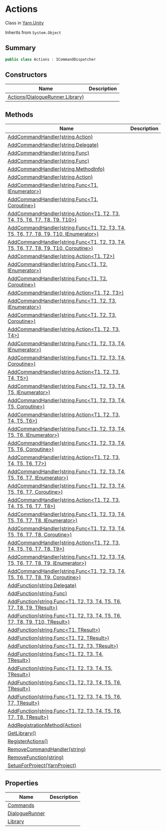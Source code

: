 # Actions

Class in [Yarn.Unity](../)

Inherits from `System.Object`

## Summary

```csharp
public class Actions : ICommandDispatcher
```

## Constructors

| Name                                                           | Description |
| -------------------------------------------------------------- | ----------- |
| [Actions(DialogueRunner,Library)](yarn.unity.actions..ctor.md) |             |

## Methods

| Name                                                                                                                                | Description |
| ----------------------------------------------------------------------------------------------------------------------------------- | ----------- |
| [AddCommandHandler(string,Action)](yarn.unity.actions.addcommandhandler-14.md)                                                      |             |
| [AddCommandHandler(string,Delegate)](yarn.unity.actions.addcommandhandler-1.md)                                                     |             |
| [AddCommandHandler(string,Func)](yarn.unity.actions.addcommandhandler-25.md)                                                        |             |
| [AddCommandHandler(string,Func)](yarn.unity.actions.addcommandhandler-3.md)                                                         |             |
| [AddCommandHandler(string,MethodInfo)](yarn.unity.actions.addcommandhandler-2.md)                                                   |             |
| [AddCommandHandler(string,Action)](yarn.unity.actions.addcommandhandler-15.md)                                                      |             |
| [AddCommandHandler(string,Func\<T1, IEnumerator>)](yarn.unity.actions.addcommandhandler-26.md)                                      |             |
| [AddCommandHandler(string,Func\<T1, Coroutine>)](yarn.unity.actions.addcommandhandler-4.md)                                         |             |
| [AddCommandHandler(string,Action\<T1, T2, T3, T4, T5, T6, T7, T8, T9, T10>)](yarn.unity.actions.addcommandhandler-24.md)            |             |
| [AddCommandHandler(string,Func\<T1, T2, T3, T4, T5, T6, T7, T8, T9, T10, IEnumerator>)](yarn.unity.actions.addcommandhandler-35.md) |             |
| [AddCommandHandler(string,Func\<T1, T2, T3, T4, T5, T6, T7, T8, T9, T10, Coroutine>)](yarn.unity.actions.addcommandhandler-13.md)   |             |
| [AddCommandHandler(string,Action\<T1, T2>)](yarn.unity.actions.addcommandhandler-16.md)                                             |             |
| [AddCommandHandler(string,Func\<T1, T2, IEnumerator>)](yarn.unity.actions.addcommandhandler-27.md)                                  |             |
| [AddCommandHandler(string,Func\<T1, T2, Coroutine>)](yarn.unity.actions.addcommandhandler-5.md)                                     |             |
| [AddCommandHandler(string,Action\<T1, T2, T3>)](yarn.unity.actions.addcommandhandler-17.md)                                         |             |
| [AddCommandHandler(string,Func\<T1, T2, T3, IEnumerator>)](yarn.unity.actions.addcommandhandler-28.md)                              |             |
| [AddCommandHandler(string,Func\<T1, T2, T3, Coroutine>)](yarn.unity.actions.addcommandhandler-6.md)                                 |             |
| [AddCommandHandler(string,Action\<T1, T2, T3, T4>)](yarn.unity.actions.addcommandhandler-18.md)                                     |             |
| [AddCommandHandler(string,Func\<T1, T2, T3, T4, IEnumerator>)](yarn.unity.actions.addcommandhandler-29.md)                          |             |
| [AddCommandHandler(string,Func\<T1, T2, T3, T4, Coroutine>)](yarn.unity.actions.addcommandhandler-7.md)                             |             |
| [AddCommandHandler(string,Action\<T1, T2, T3, T4, T5>)](yarn.unity.actions.addcommandhandler-19.md)                                 |             |
| [AddCommandHandler(string,Func\<T1, T2, T3, T4, T5, IEnumerator>)](yarn.unity.actions.addcommandhandler-30.md)                      |             |
| [AddCommandHandler(string,Func\<T1, T2, T3, T4, T5, Coroutine>)](yarn.unity.actions.addcommandhandler-8.md)                         |             |
| [AddCommandHandler(string,Action\<T1, T2, T3, T4, T5, T6>)](yarn.unity.actions.addcommandhandler-20.md)                             |             |
| [AddCommandHandler(string,Func\<T1, T2, T3, T4, T5, T6, IEnumerator>)](yarn.unity.actions.addcommandhandler-31.md)                  |             |
| [AddCommandHandler(string,Func\<T1, T2, T3, T4, T5, T6, Coroutine>)](yarn.unity.actions.addcommandhandler-9.md)                     |             |
| [AddCommandHandler(string,Action\<T1, T2, T3, T4, T5, T6, T7>)](yarn.unity.actions.addcommandhandler-21.md)                         |             |
| [AddCommandHandler(string,Func\<T1, T2, T3, T4, T5, T6, T7, IEnumerator>)](yarn.unity.actions.addcommandhandler-32.md)              |             |
| [AddCommandHandler(string,Func\<T1, T2, T3, T4, T5, T6, T7, Coroutine>)](yarn.unity.actions.addcommandhandler-10.md)                |             |
| [AddCommandHandler(string,Action\<T1, T2, T3, T4, T5, T6, T7, T8>)](yarn.unity.actions.addcommandhandler-22.md)                     |             |
| [AddCommandHandler(string,Func\<T1, T2, T3, T4, T5, T6, T7, T8, IEnumerator>)](yarn.unity.actions.addcommandhandler-33.md)          |             |
| [AddCommandHandler(string,Func\<T1, T2, T3, T4, T5, T6, T7, T8, Coroutine>)](yarn.unity.actions.addcommandhandler-11.md)            |             |
| [AddCommandHandler(string,Action\<T1, T2, T3, T4, T5, T6, T7, T8, T9>)](yarn.unity.actions.addcommandhandler-23.md)                 |             |
| [AddCommandHandler(string,Func\<T1, T2, T3, T4, T5, T6, T7, T8, T9, IEnumerator>)](yarn.unity.actions.addcommandhandler-34.md)      |             |
| [AddCommandHandler(string,Func\<T1, T2, T3, T4, T5, T6, T7, T8, T9, Coroutine>)](yarn.unity.actions.addcommandhandler-12.md)        |             |
| [AddFunction(string,Delegate)](yarn.unity.actions.addfunction-1.md)                                                                 |             |
| [AddFunction(string,Func)](yarn.unity.actions.addfunction-2.md)                                                                     |             |
| [AddFunction(string,Func\<T1, T2, T3, T4, T5, T6, T7, T8, T9, TResult>)](yarn.unity.actions.addfunction-11.md)                      |             |
| [AddFunction(string,Func\<T1, T2, T3, T4, T5, T6, T7, T8, T9, T10, TResult>)](yarn.unity.actions.addfunction-12.md)                 |             |
| [AddFunction(string,Func\<T1, TResult>)](yarn.unity.actions.addfunction-3.md)                                                       |             |
| [AddFunction(string,Func\<T1, T2, TResult>)](yarn.unity.actions.addfunction-4.md)                                                   |             |
| [AddFunction(string,Func\<T1, T2, T3, TResult>)](yarn.unity.actions.addfunction-5.md)                                               |             |
| [AddFunction(string,Func\<T1, T2, T3, T4, TResult>)](yarn.unity.actions.addfunction-6.md)                                           |             |
| [AddFunction(string,Func\<T1, T2, T3, T4, T5, TResult>)](yarn.unity.actions.addfunction-7.md)                                       |             |
| [AddFunction(string,Func\<T1, T2, T3, T4, T5, T6, TResult>)](yarn.unity.actions.addfunction-8.md)                                   |             |
| [AddFunction(string,Func\<T1, T2, T3, T4, T5, T6, T7, TResult>)](yarn.unity.actions.addfunction-9.md)                               |             |
| [AddFunction(string,Func\<T1, T2, T3, T4, T5, T6, T7, T8, TResult>)](yarn.unity.actions.addfunction-10.md)                          |             |
| [AddRegistrationMethod(Action)](yarn.unity.actions.addregistrationmethod.md)                                                        |             |
| [GetLibrary()](yarn.unity.actions.getlibrary.md)                                                                                    |             |
| [RegisterActions()](yarn.unity.actions.registeractions.md)                                                                          |             |
| [RemoveCommandHandler(string)](yarn.unity.actions.removecommandhandler.md)                                                          |             |
| [RemoveFunction(string)](yarn.unity.actions.removefunction.md)                                                                      |             |
| [SetupForProject(YarnProject)](yarn.unity.actions.setupforproject.md)                                                               |             |

## Properties

| Name                                                   | Description |
| ------------------------------------------------------ | ----------- |
| [Commands](yarn.unity.actions.commands.md)             |             |
| [DialogueRunner](yarn.unity.actions.dialoguerunner.md) |             |
| [Library](yarn.unity.actions.library.md)               |             |
